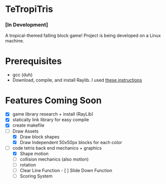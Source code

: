 # TeTropiTris

### [In Development]

A tropical-themed falling block game!
Project is being developed on a Linux machine.

# Prerequisites
- gcc (duh)
- Download, compile, and install Raylib. I used [these instructions](https://github.com/raysan5/raylib/wiki/Working-on-GNU-Linux)

# Features Coming Soon
- [X] game library research + install (RayLib)
- [X] statically link library for easy compile
- [X] create makefile
- [ ] Draw Assets
    - [X] Draw block shapes
    - [X] Draw Independent 50x50px blocks for each color
- [ ] code tetris back end mechanics + graphics
    - [X] Shape motion
    - [ ] collision mechanics (also motion)
    - [ ] rotation
    - [ ] Clear Line Function
            - [ ] Slide Down Function
    - [ ] Scoring System